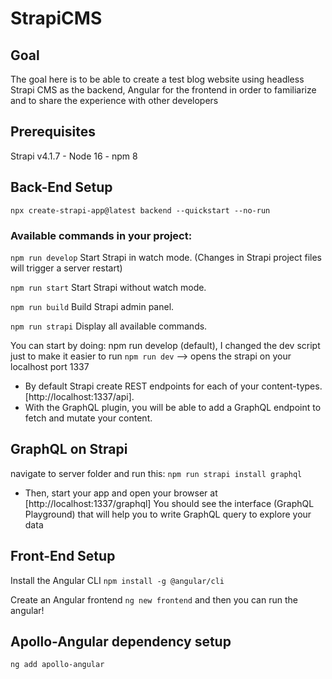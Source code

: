 # StrapiCMS


## Goal
The goal here is to be able to create a test blog website using headless Strapi CMS as the backend, Angular for the frontend in order to familiarize and to share the experience with other developers

## Prerequisites
Strapi v4.1.7 - Node 16 - npm 8

## Back-End Setup
 `npx create-strapi-app@latest backend --quickstart --no-run`

### Available commands in your project:

  `npm run develop`
  Start Strapi in watch mode. (Changes in Strapi project files will trigger a server restart)

  `npm run start`
  Start Strapi without watch mode.

  `npm run build`
  Build Strapi admin panel.

  `npm run strapi`
  Display all available commands.

  You can start by doing: npm run develop (default), I changed the dev script just to make it easier to run
  `npm run dev`   --> opens the strapi on your localhost port 1337

  - By default Strapi create REST endpoints for each of your content-types. [http://localhost:1337/api].
  - With the GraphQL plugin, you will be able to add a GraphQL endpoint to fetch and mutate your content.

  ## GraphQL on Strapi
  navigate to server folder and run this: 
  `npm run strapi install graphql`
  - Then, start your app and open your browser at [http://localhost:1337/graphql] You should see the interface (GraphQL Playground) that will help you to write GraphQL query to explore your data

  ## Front-End Setup
  Install the Angular CLI 
  `npm install -g @angular/cli`

  Create an Angular frontend
  `ng new frontend` and then you can run the angular! 

  ## Apollo-Angular dependency setup
  `ng add apollo-angular`
